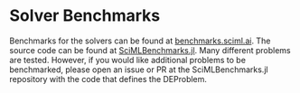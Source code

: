 # Solver Benchmarks

Benchmarks for the solvers can be found at
[benchmarks.sciml.ai](https://docs.sciml.ai/SciMLBenchmarksOutput/stable/).
The source code can be found at
[SciMLBenchmarks.jl](https://github.com/SciML/SciMLBenchmarks.jl).
Many different problems are tested. However, if you would like additional problems to be benchmarked, 
please open an issue or PR at the SciMLBenchmarks.jl repository with the code that defines the DEProblem.
